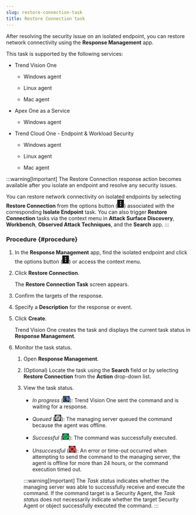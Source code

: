 ```yaml
---
slug: restore-connection-task
title: Restore Connection task
---
```


After resolving the security issue on an isolated endpoint, you can restore network connectivity using the **Response Management** app.

This task is supported by the following services:

- Trend Vision One

  - Windows agent

  - Linux agent

  - Mac agent

- Apex One as a Service

  - Windows agent

- Trend Cloud One - Endpoint & Workload Security

  - Windows agent

  - Linux agent

  - Mac agent

:::warning[Important]
The Restore Connection response action becomes available after you isolate an endpoint and resolve any security issues.

You can restore network connectivity on isolated endpoints by selecting **Restore Connection** from the options button (![](/images/options_icon=GUID-408062FA-DA13-4ECA-81EB-31A5B68355A1=1=en-us=Low.webp)) associated with the corresponding **Isolate Endpoint** task. You can also trigger **Restore Connection** tasks via the context menu in **Attack Surface Discovery**, **Workbench**, **Observed Attack Techniques**, and the **Search** app.
:::

### Procedure {#procedure}

1.  In the **Response Management** app, find the isolated endpoint and click the options button (![](/images/options_icon=GUID-408062FA-DA13-4ECA-81EB-31A5B68355A1=1=en-us=Low.webp)) or access the context menu.

2.  Click **Restore Connection**.

    The **Restore Connection Task** screen appears.

3.  Confirm the targets of the response.

4.  Specify a **Description** for the response or event.

5.  Click **Create**.

    Trend Vision One creates the task and displays the current task status in **Response Management**.

6.  Monitor the task status.

    1.  Open **Response Management**.

    2.  (Optional) Locate the task using the **Search** field or by selecting **Restore Connection** from the **Action** drop-down list.

    3.  View the task status.

        - *In progress* (![](/images/in_progress=GUID-A55897DB-3DEA-4F5C-B7F9-70B3D7FB9EDE=1=en-us=Low.webp)): Trend Vision One sent the command and is waiting for a response.

        - *Queued* (![](/images/queued=GUID-65C0DF81-E50D-4D51-9602-2E9B7A0E5F14=1=en-us=Low.webp)): The managing server queued the command because the agent was offline.

        - *Successful* (![](/images/successful=GUID-1E31AD86-DE2E-48B5-85F7-7C78A3E8BB11=1=en-us=Low.webp)): The command was successfully executed.

        - *Unsuccessful* (![](/images/error=5cc21722-7ceb-480c-b9c2-a47d420cf1cc.webp)): An error or time-out occurred when attempting to send the command to the managing server, the agent is offline for more than 24 hours, or the command execution timed out.

        :::warning[Important]
        The *Task status* indicates whether the managing server was able to successfully receive and execute the command. If the command target is a Security Agent, the *Task status* does not necessarily indicate whether the target Security Agent or object successfully executed the command.
        :::
